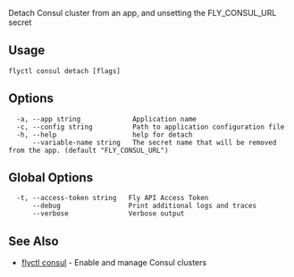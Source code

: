 Detach Consul cluster from an app, and unsetting the FLY_CONSUL_URL secret

## Usage
~~~
flyctl consul detach [flags]
~~~

## Options

~~~
  -a, --app string             Application name
  -c, --config string          Path to application configuration file
  -h, --help                   help for detach
      --variable-name string   The secret name that will be removed from the app. (default "FLY_CONSUL_URL")
~~~

## Global Options

~~~
  -t, --access-token string   Fly API Access Token
      --debug                 Print additional logs and traces
      --verbose               Verbose output
~~~

## See Also

* [flyctl consul](/docs/flyctl/consul/)	 - Enable and manage Consul clusters

